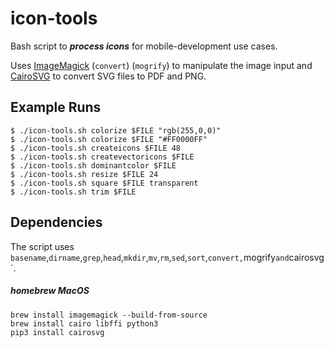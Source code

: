 # icon-tools

Bash script to ***process icons*** for mobile-development use cases.

Uses [ImageMagick](https://github.com/ImageMagick/ImageMagick) (`convert`) (`mogrify`) to manipulate the image input
and [CairoSVG](https://github.com/Kozea/CairoSVG) to convert SVG files to PDF and PNG.
  
## Example Runs

```
$ ./icon-tools.sh colorize $FILE "rgb(255,0,0)"
$ ./icon-tools.sh colorize $FILE "#FF0000FF"
$ ./icon-tools.sh createicons $FILE 48
$ ./icon-tools.sh createvectoricons $FILE
$ ./icon-tools.sh dominantcolor $FILE
$ ./icon-tools.sh resize $FILE 24
$ ./icon-tools.sh square $FILE transparent
$ ./icon-tools.sh trim $FILE
```
## Dependencies

The script uses `basename`,`dirname`,`grep`,`head`,`mkdir`,`mv`,`rm`,`sed`,`sort`,`convert,`mogrify` and `cairosvg`.

##### homebrew MacOS
```
brew install imagemagick --build-from-source
brew install cairo libffi python3
pip3 install cairosvg
```